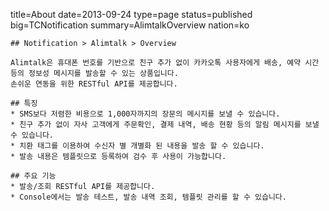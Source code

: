 title=About
date=2013-09-24
type=page
status=published
big=TCNotification
summary=AlimtalkOverview
nation=ko
~~~~~~
## Notification > Alimtalk > Overview

Alimtalk은 휴대폰 번호를 기반으로 친구 추가 없이 카카오톡 사용자에게 배송, 예약 시간 등의 정보성 메시지를 발송할 수 있는 상품입니다.
손쉬운 연동을 위한 RESTful API를 제공합니다.

## 특징
* SMS보다 저렴한 비용으로 1,000자까지의 장문의 메시지를 보낼 수 있습니다.
* 친구 추가 없이 자사 고객에게 주문확인, 결제 내역, 배송 현황 등의 알림 메시지를 보낼 수 있습니다.
* 치환 태그를 이용하여 수신자 별 개별화 된 내용을 발송 할 수 있습니다.
* 발송 내용은 템플릿으로 등록하여 검수 후 사용이 가능합니다.

## 주요 기능
* 발송/조회 RESTful API를 제공합니다.
* Console에서는 발송 테스트, 발송 내역 조회, 템플릿 관리를 할 수 있습니다.
